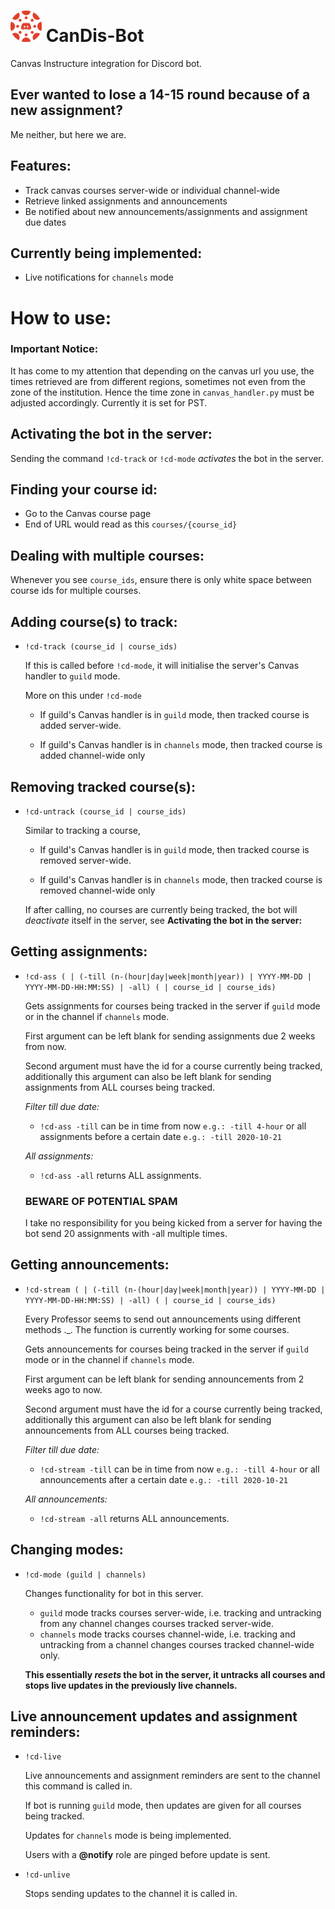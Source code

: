 # <img src="canvas_discord_logo.png" alt="drawing" width="50"/> CanDis-Bot 
Canvas Instructure integration for Discord bot.

## Ever wanted to lose a 14-15 round because of a new assignment?
Me neither, but here we are.

## Features:
- Track canvas courses server-wide or individual channel-wide
- Retrieve linked assignments and announcements
- Be notified about new announcements/assignments and assignment due dates

## Currently being implemented:
- Live notifications for `channels` mode

# How to use:

### Important Notice: 
It has come to my attention that depending on the canvas url you use, the times retrieved are from different regions, sometimes not even from the zone of the institution. Hence the time zone in `canvas_handler.py` must be adjusted accordingly. Currently it is set for PST.

## Activating the bot in the server:
Sending the command `!cd-track` or `!cd-mode` *activates* the bot in the server.

## Finding your course id:
- Go to the Canvas course page
- End of URL would read as this `courses/{course_id}`

## Dealing with multiple courses:
Whenever you see `course_ids`, ensure there is only white space between course ids for multiple courses.

## Adding course(s) to track:
- `!cd-track (course_id | course_ids)`
  
    If this is called before `!cd-mode`, it will initialise the server's Canvas handler to `guild` mode. 
    
    More on this under `!cd-mode`

    - If guild's Canvas handler is in `guild` mode, then tracked course is added server-wide.

    - If guild's Canvas handler is in `channels` mode, then tracked course is added channel-wide only
    
    

## Removing tracked course(s):
- `!cd-untrack (course_id | course_ids)`

    Similar to tracking a course,
    - If guild's Canvas handler is in `guild` mode, then tracked course is removed server-wide.

    - If guild's Canvas handler is in `channels` mode, then tracked course is removed channel-wide only

    If after calling, no courses are currently being tracked, the bot will *deactivate* itself in the server, see **Activating the bot in the server:**

## Getting assignments:
- `!cd-ass ( | (-till (n-(hour|day|week|month|year)) | YYYY-MM-DD | YYYY-MM-DD-HH:MM:SS) | -all) ( | course_id | course_ids)`

    Gets assignments for courses being tracked in the server if `guild` mode or in the channel if `channels` mode.
    
    First argument can be left blank for sending assignments due 2 weeks from now.

    Second argument must have the id for a course currently being tracked, additionally this argument can also be left blank for sending assignments from ALL courses being tracked.
 
    *Filter till due date:*
    - `!cd-ass -till` can be in time from now `e.g.: -till 4-hour` or all assignments before a certain date `e.g.: -till 2020-10-21`

    *All assignments:*
    - `!cd-ass -all` returns ALL assignments.
    
    ### **BEWARE OF POTENTIAL SPAM**
    
    I take no responsibility for you being kicked from a server for having the bot send 20 assignments with -all multiple times.

## Getting announcements:
- `!cd-stream ( | (-till (n-(hour|day|week|month|year)) | YYYY-MM-DD | YYYY-MM-DD-HH:MM:SS) | -all) ( | course_id | course_ids)`

    Every Professor seems to send out announcements using different methods ._. The function is currently working for some courses.

    Gets announcements for courses being tracked in the server if `guild` mode or in the channel if `channels` mode.
    
    First argument can be left blank for sending announcements from 2 weeks ago to now.

    Second argument must have the id for a course currently being tracked, additionally this argument can also be left blank for sending announcements from ALL courses being tracked.
 
    *Filter till due date:*
    - `!cd-stream -till` can be in time from now `e.g.: -till 4-hour` or all announcements after a certain date `e.g.: -till 2020-10-21`

    *All announcements:*
    - `!cd-stream -all` returns ALL announcements.

## Changing modes:
- `!cd-mode (guild | channels)`

    Changes functionality for bot in this server.
    - `guild` mode tracks courses server-wide, i.e. tracking and untracking from any channel changes courses tracked server-wide.
    - `channels` mode tracks courses channel-wide, i.e. tracking and untracking from a channel changes courses tracked channel-wide only.

    **This essentially *resets* the bot in the server, it untracks all courses and stops live updates in the previously live channels.**

## Live announcement updates and assignment reminders:
- `!cd-live`

    Live announcements and assignment reminders are sent to the channel this command is called in.

    If bot is running `guild` mode, then updates are given for all courses being tracked.

    Updates for `channels` mode is being implemented.

    Users with a **@notify** role are pinged before update is sent.

- `!cd-unlive`

    Stops sending updates to the channel it is called in.

    

    